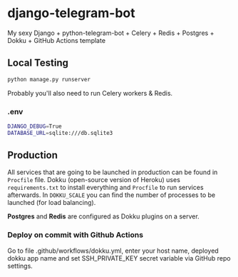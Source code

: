 # django-telegram-bot
My sexy Django + python-telegram-bot + Celery + Redis + Postgres + Dokku + GitHub Actions template

## Local Testing

``` bash
python manage.py runserver
```

Probably you'll also need to run Celery workers & Redis. 

### .env

``` bash
DJANGO_DEBUG=True
DATABASE_URL=sqlite:///db.sqlite3
```

## Production 

All services that are going to be launched in production can be found in `Procfile` file. Dokku (open-source version of Heroku) uses `requirements.txt` to install everything and `Procfile` to run services afterwards. In `DOKKU_SCALE` you can find the number of processes to be launched (for load balancing).

**Postgres** and **Redis** are configured as Dokku plugins on a server. 

### Deploy on commit with Github Actions

Go to file .github/workflows/dokku.yml, enter your host name, deployed dokku app name and set SSH_PRIVATE_KEY secret variable via GitHub repo settings.